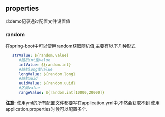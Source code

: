 ## properties
此demo记录通过配置文件设置值

### random
在spring-boot中可以使用random获取随机值,主要有以下几种形式
~~~yml
   strValue: ${random.value}
      #随机int型value
      intValue: ${random.int}
      #随机long型value
      longValue: ${random.long}
      #随机uuid
      uuidValue: ${random.uuid}
      #区间value
      rangeValue: ${random.int[10000,20000]}
~~~


**注意:**
使用yml的所有配置文件都要写在application.yml中,不然会获取不到
使用application.properties时候可以配置多个.
